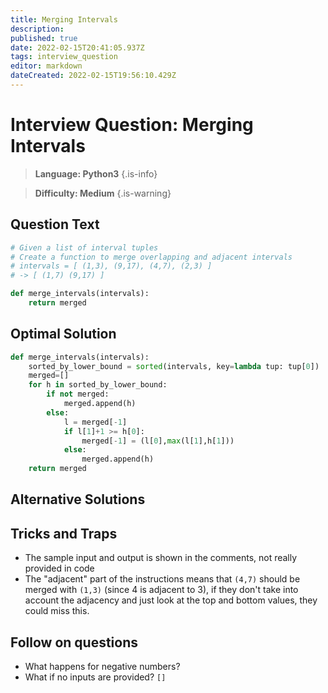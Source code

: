 ```yaml
---
title: Merging Intervals
description: 
published: true
date: 2022-02-15T20:41:05.937Z
tags: interview_question
editor: markdown
dateCreated: 2022-02-15T19:56:10.429Z
---
```


# Interview Question: Merging Intervals
>**Language: Python3**
{.is-info}

>**Difficulty: Medium**
{.is-warning}

## Question Text

```python
# Given a list of interval tuples 
# Create a function to merge overlapping and adjacent intervals 
# intervals = [ (1,3), (9,17), (4,7), (2,3) ]
# -> [ (1,7) (9,17) ]

def merge_intervals(intervals):
    return merged
```

## Optimal Solution
```python
def merge_intervals(intervals): 
    sorted_by_lower_bound = sorted(intervals, key=lambda tup: tup[0])
    merged=[] 
    for h in sorted_by_lower_bound: 
        if not merged: 
            merged.append(h) 
        else: 
            l = merged[-1] 
            if l[1]+1 >= h[0]: 
                merged[-1] = (l[0],max(l[1],h[1])) 
            else: 
                merged.append(h) 
    return merged
```

## Alternative Solutions


## Tricks and Traps
* The sample input and output is shown in the comments, not really provided in code
* The "adjacent" part of the instructions means that `(4,7)` should be merged with `(1,3)` (since 4 is adjacent to 3), if they don't take into account the adjacency and just look at the top and bottom values, they could miss this. 

## Follow on questions
* What happens for negative numbers?
* What if no inputs are provided? `[]`
